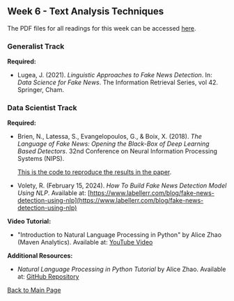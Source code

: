 ## Week 6 - Text Analysis Techniques

The PDF files for all readings for this week can be accessed [here](https://canvas.stanford.edu/courses/198736/files/folder/Week%206). 

### Generalist Track 

**Required:**
- Lugea, J. (2021). *Linguistic Approaches to Fake News Detection*. In: *Data Science for Fake News*. The Information Retrieval Series, vol 42. Springer, Cham.

### Data Scientist Track 

**Required:**
- Brien, N., Latessa, S., Evangelopoulos, G., & Boix, X. (2018). *The Language of Fake News: Opening the Black-Box of Deep Learning Based Detectors*. 32nd Conference on Neural Information Processing Systems (NIPS).

  [This is the code to reproduce the results in the paper](https://github.com/sophialatessa/FakeNewsDeepLearning?tab=readme-ov-file).

- Volety, R. (February 15, 2024). *How To Build Fake News Detection Model Using NLP*. Available at: [https://www.labellerr.com/blog/fake-news-detection-using-nlp](https://www.labellerr.com/blog/fake-news-detection-using-nlp)

**Video Tutorial:**
- "Introduction to Natural Language Processing in Python" by Alice Zhao (Maven Analytics). Available at: [YouTube Video](https://www.youtube.com/watch?v=xvqsFTUsOmc)

**Additional Resources:**
- *Natural Language Processing in Python Tutorial* by Alice Zhao. Available at: [GitHub Repository](https://github.com/adashofdata/nlp-in-python-tutorial)


[Back to Main Page](README.md)

